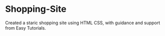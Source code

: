 # Shopping-Site
Created a staric shopping site using HTML CSS, with guidance and support from Easy Tutorials.
